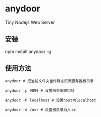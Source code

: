 # anydoor

Tiny Nodejs Web Server

## 安装

npm install anydoor -g

## 使用方法

```
anydoor # 把当前文件夹当作静态资源服务器根目录

anydoor -p 9090 # 设置服务器端口号

anydoor -h localhost # 设置host为localhost

anydoor -d /usr # 设置根目录为/usr
```
